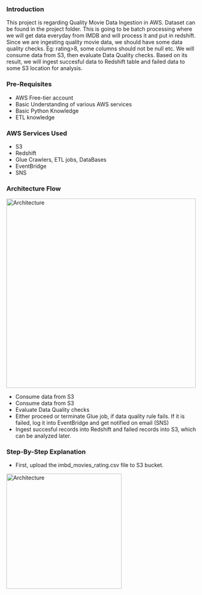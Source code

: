 ### Introduction
This project is regarding Quality Movie Data Ingestion in AWS. Dataset can be found in the project folder. This is going to be batch processing where we will get data everyday from IMDB and will process it and put in redshift. Since we are ingesting quality movie data, we should have some data quality checks. Eg: rating>8, some columns should not be null etc. We will consume data from S3, then evaluate Data Quality checks. Based on its result, we will ingest succesful data to Redshift table and failed data to some S3 location for analysis.

### Pre-Requisites
- AWS Free-tier account
- Basic Understanding of various AWS services
- Basic Python Knowledge
- ETL knowledge

### AWS Services Used
- S3
- Redshift
- Glue Crawlers, ETL jobs, DataBases
- EventBridge
- SNS

### Architecture Flow
 <img width="493" alt="Architecture" src="https://github.com/LavanyaEV/BigData-Enginering-Projects/assets/48172931/7aa2c298-4d7b-402e-a54e-2a24d1221065">

- Consume data from S3
- Consume data from S3
- Evaluate Data Quality checks 
- Either proceed or terminate Glue job, if data quality rule fails. If it is failed, log it into EventBridge and get notified on email (SNS)
- Ingest succesful records into Redshift and failed records into S3, which can be analyzed later.

### Step-By-Step Explanation
- First, upload the imbd_movies_rating.csv file to S3 bucket.
<img width="300" alt="Architecture" src="https://github.com/LavanyaEV/BigData-Enginering-Projects/assets/48172931/326d3e5c-6511-4741-a4c9-cf2bfe6d8261">
